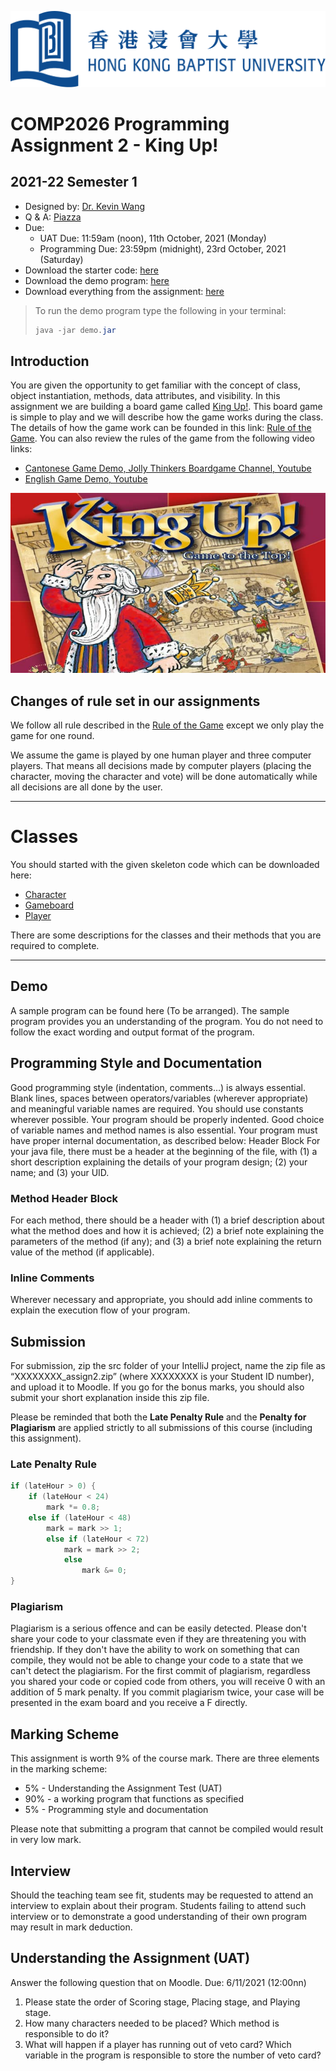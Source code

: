 ![](hkbu.png)
# COMP2026 Programming Assignment 2 - King Up!

## 2021-22 Semester 1

* Designed by: [Dr. Kevin Wang](mailto:kevinw@comp.hkbu.edu.hk)
* Q & A: [Piazza](https://piazza.com/class/kodsr5zs2km5ls)
* Due: 
  * UAT Due: 11:59am (noon), 11th October, 2021 (Monday)
  * Programming Due: 23:59pm (midnight), 23rd October, 2021 (Saturday) 
* Download the starter code: [here](skeleton.zip)
* Download the demo program: [here](demo.jar)
* Download everything from the assignment: [here](https://github.com/khwang0/COMP2026-2122PA2/archive/refs/heads/master.zip)

> To run the demo program type the following in your terminal:
> ```java
> java -jar demo.jar
> ```


## Introduction

You are given the opportunity to get familiar with the concept of class, object instantiation, methods, data attributes, and visibility. In this assignment we are building a board game called [King Up!](https://www.youtube.com/watch?v=T5c9dS001ac). This board game is simple to play and we will describe how the game works during the class. The details of how the game work can be founded in this link: [Rule of the Game](https://www.ultraboardgames.com/king-up/game-rules.php). You can also review the rules of the game from the following video links:
* [Cantonese Game Demo, Jolly Thinkers Boardgame Channel, Youtube](https://www.youtube.com/watch?v=3tS5nZz6p4Y)
* [English Game Demo, Youtube](https://www.youtube.com/watch?v=T5c9dS001ac)

![king-up logo](king-up.jpg)

## Changes of rule set in our assignments

We follow all rule described in the [Rule of the Game](https://www.ultraboardgames.com/king-up/game-rules.php) except we only play the game for one round.

We assume the game is played by one human player and three computer players. That means all decisions made by computer players (placing the character, moving the character and vote) will be done automatically while all decisions are all done by the user.




---

# Classes

You should started with the given skeleton code which can be downloaded here: 
* [Character](Character.java)
* [Gameboard](Gameboard.java)
* [Player](Player.java)

There are some descriptions for the classes and their methods that you are required to complete. 


---

## Demo

A sample program can be found here (To be arranged). The sample program provides you an understanding of the program. You do not need to follow the exact wording and output format of the program. 

## Programming Style and Documentation 

Good programming style (indentation, comments…) is always essential.  Blank lines, spaces between operators/variables (wherever appropriate) and meaningful variable names are required.  You should use constants wherever possible.  Your program should be properly indented.  Good choice of variable names and method names is also essential.  Your program must have proper internal documentation, as described below: 
Header Block For your java file, there must be a header at the beginning of the file, with (1) a short description explaining the details of your program design; (2) your name; and (3) your UID. 

### Method Header Block 
For each method, there should be a header with (1) a brief description about what the method does and how it is achieved; (2) a brief note explaining the parameters of the method (if any); and (3) a brief note explaining the return value of the method (if applicable). 

### Inline Comments 
Wherever necessary and appropriate, you should add inline comments to explain the execution flow of your program. 

 

## Submission 
For submission, zip the src folder of your IntelliJ project, name the zip file as “XXXXXXXX_assign2.zip” (where XXXXXXXX is your Student ID number), and upload it to Moodle.  If you go for the bonus marks, you should also submit your short explanation inside this zip file. 

Please be reminded that both the **Late Penalty Rule** and the **Penalty for Plagiarism** are applied strictly to all submissions of this course (including this assignment).   

### Late Penalty Rule

```java
if (lateHour > 0) {
    if (lateHour < 24) 
        mark *= 0.8;
    else if (lateHour < 48)
        mark = mark >> 1;
        else if (lateHour < 72)
            mark = mark >> 2;
            else
                mark &= 0;
}
```
 
 ### Plagiarism

 Plagiarism is a serious offence and can be easily detected. Please don't share your code to your classmate even if they are threatening you with friendship. If they don't have the ability to work on something that can compile, they would not be able to change your code to a state that we can't detect the plagiarism. For the first commit of plagiarism, regardless you shared your code or copied code from others, you will receive 0 with an addition of 5 mark penalty. If you commit plagiarism twice, your case will be presented in the exam board and you receive a F directly.
 

## Marking Scheme 
This assignment is worth 9% of the course mark.  There are three elements in the marking scheme: 
* 5% - Understanding the Assignment Test (UAT)
* 90% - a working program that functions as specified 
* 5% - Programming style and documentation 

Please note that submitting a program that cannot be compiled would result in very low mark. 

 

## Interview 
Should the teaching team see fit, students may be requested to attend an interview to explain about their program.  Students failing to attend such interview or to demonstrate a good understanding of their own program may result in mark deduction. 

## Understanding the Assignment (UAT)

Answer the following question that on Moodle.
Due: 6/11/2021 (12:00nn)
1. Please state the order of Scoring stage, Placing stage, and Playing stage. 
2. How many characters needed to be placed? Which method is responsible to do it?
3. What will happen if a player has running out of veto card? Which variable in the program is responsible to store the number of veto card?


